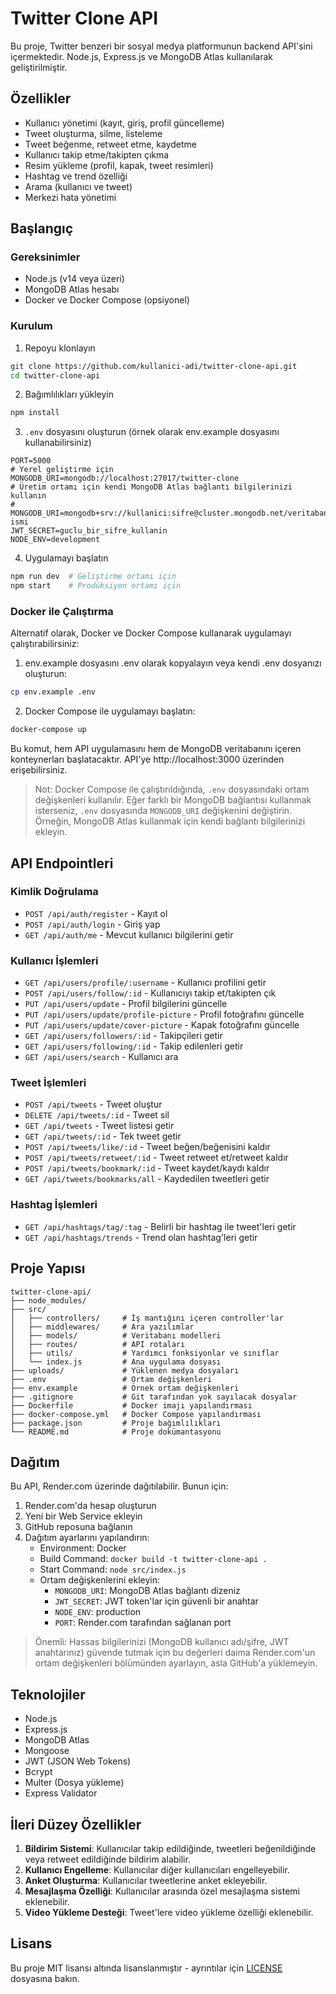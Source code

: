 # Twitter Clone API

Bu proje, Twitter benzeri bir sosyal medya platformunun backend API'sini içermektedir. Node.js, Express.js ve MongoDB Atlas kullanılarak geliştirilmiştir.

## Özellikler

- Kullanıcı yönetimi (kayıt, giriş, profil güncelleme)
- Tweet oluşturma, silme, listeleme
- Tweet beğenme, retweet etme, kaydetme
- Kullanıcı takip etme/takipten çıkma
- Resim yükleme (profil, kapak, tweet resimleri)
- Hashtag ve trend özelliği
- Arama (kullanıcı ve tweet)
- Merkezi hata yönetimi

## Başlangıç

### Gereksinimler

- Node.js (v14 veya üzeri)
- MongoDB Atlas hesabı
- Docker ve Docker Compose (opsiyonel)

### Kurulum

1. Repoyu klonlayın
```bash
git clone https://github.com/kullanici-adi/twitter-clone-api.git
cd twitter-clone-api
```

2. Bağımlılıkları yükleyin
```bash
npm install
```

3. `.env` dosyasını oluşturun (örnek olarak env.example dosyasını kullanabilirsiniz)
```
PORT=5000
# Yerel geliştirme için
MONGODB_URI=mongodb://localhost:27017/twitter-clone
# Üretim ortamı için kendi MongoDB Atlas bağlantı bilgilerinizi kullanın
# MONGODB_URI=mongodb+srv://kullanici:sifre@cluster.mongodb.net/veritabani-ismi
JWT_SECRET=guclu_bir_sifre_kullanin
NODE_ENV=development
```

4. Uygulamayı başlatın
```bash
npm run dev  # Geliştirme ortamı için
npm start    # Prodüksiyon ortamı için
```

### Docker ile Çalıştırma

Alternatif olarak, Docker ve Docker Compose kullanarak uygulamayı çalıştırabilirsiniz:

1. env.example dosyasını .env olarak kopyalayın veya kendi .env dosyanızı oluşturun:
```bash
cp env.example .env
```

2. Docker Compose ile uygulamayı başlatın:
```bash
docker-compose up
```

Bu komut, hem API uygulamasını hem de MongoDB veritabanını içeren konteynerları başlatacaktır.
API'ye http://localhost:3000 üzerinden erişebilirsiniz.

> Not: Docker Compose ile çalıştırıldığında, `.env` dosyasındaki ortam değişkenleri kullanılır. Eğer farklı bir MongoDB bağlantısı kullanmak isterseniz, `.env` dosyasında `MONGODB_URI` değişkenini değiştirin. Örneğin, MongoDB Atlas kullanmak için kendi bağlantı bilgilerinizi ekleyin.

## API Endpointleri

### Kimlik Doğrulama

- `POST /api/auth/register` - Kayıt ol
- `POST /api/auth/login` - Giriş yap
- `GET /api/auth/me` - Mevcut kullanıcı bilgilerini getir

### Kullanıcı İşlemleri

- `GET /api/users/profile/:username` - Kullanıcı profilini getir
- `POST /api/users/follow/:id` - Kullanıcıyı takip et/takipten çık
- `PUT /api/users/update` - Profil bilgilerini güncelle
- `PUT /api/users/update/profile-picture` - Profil fotoğrafını güncelle
- `PUT /api/users/update/cover-picture` - Kapak fotoğrafını güncelle
- `GET /api/users/followers/:id` - Takipçileri getir
- `GET /api/users/following/:id` - Takip edilenleri getir
- `GET /api/users/search` - Kullanıcı ara

### Tweet İşlemleri

- `POST /api/tweets` - Tweet oluştur
- `DELETE /api/tweets/:id` - Tweet sil
- `GET /api/tweets` - Tweet listesi getir
- `GET /api/tweets/:id` - Tek tweet getir
- `POST /api/tweets/like/:id` - Tweet beğen/beğenisini kaldır
- `POST /api/tweets/retweet/:id` - Tweet retweet et/retweet kaldır
- `POST /api/tweets/bookmark/:id` - Tweet kaydet/kaydı kaldır
- `GET /api/tweets/bookmarks/all` - Kaydedilen tweetleri getir

### Hashtag İşlemleri

- `GET /api/hashtags/tag/:tag` - Belirli bir hashtag ile tweet'leri getir
- `GET /api/hashtags/trends` - Trend olan hashtag'leri getir

## Proje Yapısı

```
twitter-clone-api/
├── node_modules/
├── src/
│   ├── controllers/     # İş mantığını içeren controller'lar
│   ├── middlewares/     # Ara yazılımlar
│   ├── models/          # Veritabanı modelleri
│   ├── routes/          # API rotaları
│   ├── utils/           # Yardımcı fonksiyonlar ve sınıflar
│   └── index.js         # Ana uygulama dosyası
├── uploads/             # Yüklenen medya dosyaları
├── .env                 # Ortam değişkenleri
├── env.example          # Örnek ortam değişkenleri
├── .gitignore           # Git tarafından yok sayılacak dosyalar
├── Dockerfile           # Docker imajı yapılandırması
├── docker-compose.yml   # Docker Compose yapılandırması
├── package.json         # Proje bağımlılıkları
└── README.md            # Proje dokümantasyonu
```

## Dağıtım

Bu API, Render.com üzerinde dağıtılabilir. Bunun için:

1. Render.com'da hesap oluşturun
2. Yeni bir Web Service ekleyin
3. GitHub reposuna bağlanın
4. Dağıtım ayarlarını yapılandırın:
   - Environment: Docker
   - Build Command: `docker build -t twitter-clone-api .`
   - Start Command: `node src/index.js`
   - Ortam değişkenlerini ekleyin:
     - `MONGODB_URI`: MongoDB Atlas bağlantı dizeniz
     - `JWT_SECRET`: JWT token'lar için güvenli bir anahtar
     - `NODE_ENV`: production
     - `PORT`: Render.com tarafından sağlanan port

> Önemli: Hassas bilgilerinizi (MongoDB kullanıcı adı/şifre, JWT anahtarınız) güvende tutmak için bu değerleri daima Render.com'un ortam değişkenleri bölümünden ayarlayın, asla GitHub'a yüklemeyin.

## Teknolojiler

- Node.js
- Express.js
- MongoDB Atlas
- Mongoose
- JWT (JSON Web Tokens)
- Bcrypt
- Multer (Dosya yükleme)
- Express Validator

## İleri Düzey Özellikler

1. **Bildirim Sistemi**: Kullanıcılar takip edildiğinde, tweetleri beğenildiğinde veya retweet edildiğinde bildirim alabilir.
2. **Kullanıcı Engelleme**: Kullanıcılar diğer kullanıcıları engelleyebilir.
3. **Anket Oluşturma**: Kullanıcılar tweetlerine anket ekleyebilir.
4. **Mesajlaşma Özelliği**: Kullanıcılar arasında özel mesajlaşma sistemi eklenebilir.
5. **Video Yükleme Desteği**: Tweet'lere video yükleme özelliği eklenebilir.

## Lisans

Bu proje MIT lisansı altında lisanslanmıştır - ayrıntılar için [LICENSE](LICENSE) dosyasına bakın. 
